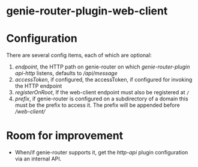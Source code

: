 genie-router-plugin-web-client
==============================

# Configuration

There are several config items, each of which are optional:

1. _endpoint_, the HTTP path on genie-router on which _genie-router-plugin api-http_ listens, defaults to _/api/message_
2. _accessToken_, if configured, the accessToken, if configured for invoking the HTTP endpoint
3. _registerOnRoot_, If the web-client endpoint must also be registered at `/`
4. _prefix_, if genie-router is configured on a subdirectory of a domain this must be the prefix to access it.
The prefix will be appended before _/web-client/_

# Room for improvement

- When/if genie-router supports it, get the _http-api_ plugin configuration via an internal API.
